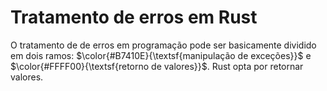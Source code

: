 # Tratamento de erros em Rust

O tratamento de de erros em programação pode ser basicamente dividido em dois ramos:
$\color{#B7410E}{\textsf{manipulação de exceções}}$ e $\color{#FFFF00}{\textsf{retorno de valores}}$. Rust opta por retornar valores. 

